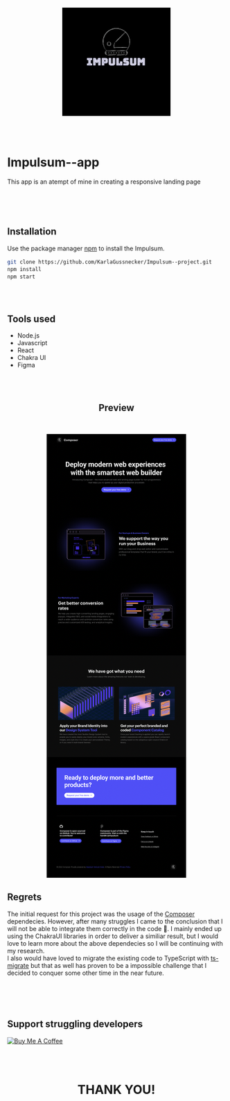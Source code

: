 
<p align="center">
    <img alt="Impulsum" title="Impulsum" src="https://github.com/KarlaGussnecker/Impulsum--project/blob/main/0e1f6fd4e3f04cf29148781285e884d7-3.png" width="250">
</p>
<br/>
<br/>


<!-- START doctoc generated TOC please keep comment here to allow auto update -->
<!-- DON'T EDIT THIS SECTION, INSTEAD RE-RUN doctoc TO UPDATE -->
<!-- END doctoc generated TOC please keep comment here to allow auto update -->

<h1>Impulsum--app</h1>
<p>This app is an atempt of mine in creating a responsive landing page</p>


<br/>
<br/>
<br/>

## Installation

Use the package manager [npm](https://www.npmjs.com) to install the Impulsum.

```bash
git clone https://github.com/KarlaGussnecker/Impulsum--project.git
npm install
npm start
```
<br/>
<br/>

## Tools used


* Node.js
* Javascript
* React
* Chakra UI
* Figma

<br/>
<br/>

<h2 align="center">Preview</h2>

<br/>
<p align="center">
  <img src = "https://github.com/KarlaGussnecker/Impulsum--project/blob/main/Screenshot%202022-07-19%20at%2011.51.02.png" >
</p>



## Regrets

The initial request for this project was the usage of the [Composer](https://getcomposer.org) dependecies. However, after many struggles I came to the conclusion that I will not be able to integrate them correctly in the code :anger:. I mainly ended up using the ChakraUI libraries in order to deliver a similiar result, but I would love to learn more about the above dependecies so I will be continuing with my research.
<br/>
I also would have loved to migrate the existing code to TypeScript with [ts-migrate](https://www.npmjs.com/package/ts-migrate) but that as well has proven to be a impossible challenge that I decided to conquer some other time in the near future.
<br/>
<br/>
<br/>
<br/>
<br/>

## Support struggling developers

<a href="https://www.buymeacoffee.com/igorantun" target="_blank"><img src="https://www.buymeacoffee.com/assets/img/custom_images/orange_img.png" alt="Buy Me A Coffee" style="height: auto !important;width: auto !important;" ></a>


<br/>
<br/>
<h1 align="center">THANK YOU!</h1>

